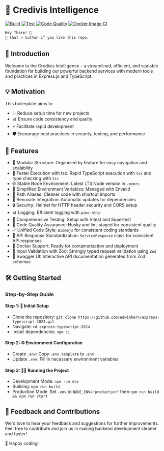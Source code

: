 # 🚀 Credivis Intelligence

[![Build](https://github.com/Credivis/credivis_intelligence/actions/workflows/build.yml/badge.svg)](https://github.com/Credivis/credivis_intelligence/actions/workflows/build.yml)
[![Test](https://github.com/Credivis/credivis_intelligence/actions/workflows/test.yml/badge.svg)](https://github.com/Credivis/credivis_intelligence/actions/workflows/test.yml)
[![Code Quality](https://github.com/Credivis/credivis_intelligence/actions/workflows/code-quality.yml/badge.svg)](https://github.com/Credivis/credivis_intelligence/actions/workflows/code-quality.yml)
[![Docker Image CI](https://github.com/Credivis/credivis_intelligence/actions/workflows/docker-image.yml/badge.svg)](https://github.com/Credivis/credivis_intelligence/actions/workflows/docker-image.yml)

``` code
Hey There! 🙌 
🤾 that ⭐️ button if you like this repo. 
```

## 🌟 Introduction

Welcome to the Credivis Intelligence – a streamlined, efficient, and scalable foundation for building our powerful backend services with modern tools and practices in Express.js and TypeScript.

## 💡 Motivation

This boilerplate aims to:

- ✨ Reduce setup time for new projects
- 📊 Ensure code consistency and quality
- ⚡  Facilitate rapid development
- 🛡️ Encourage best practices in security, testing, and performance

## 🚀 Features

- 📁 Modular Structure: Organized by feature for easy navigation and scalability
- 💨 Faster Execution with tsx: Rapid TypeScript execution with `tsx` and type checking with `tsc`
- 🌐 Stable Node Environment: Latest LTS Node version in `.nvmrc`
- 🔧 Simplified Environment Variables: Managed with Envalid
- 🔗 Path Aliases: Cleaner code with shortcut imports
- 🔄 Renovate Integration: Automatic updates for dependencies
- 🔒 Security: Helmet for HTTP header security and CORS setup
- 📊 Logging: Efficient logging with `pino-http`
- 🧪 Comprehensive Testing: Setup with Vitest and Supertest
- 🔑 Code Quality Assurance: Husky and lint-staged for consistent quality
- ✅ Unified Code Style: `Biomejs` for consistent coding standards
- 📃 API Response Standardization: `ServiceResponse` class for consistent API responses
- 🐳 Docker Support: Ready for containerization and deployment
- 📝 Input Validation with Zod: Strongly typed request validation using `Zod`
- 🧩 Swagger UI: Interactive API documentation generated from Zod schemas

## 🛠️ Getting Started

### Step-by-Step Guide

#### Step 1: 🚀 Initial Setup

- Clone the repository: `git clone https://github.com/edwinhern/express-typescript-2024.git`
- Navigate: `cd express-typescript-2024`
- Install dependencies: `npm ci`

#### Step 2: ⚙️ Environment Configuration

- Create `.env`: Copy `.env.template` to `.env`
- Update `.env`: Fill in necessary environment variables

#### Step 3: 🏃‍♂️ Running the Project

- Development Mode: `npm run dev`
- Building: `npm run build`
- Production Mode: Set `.env` to `NODE_ENV="production"` then `npm run build && npm run start`

## 🤝 Feedback and Contributions

We'd love to hear your feedback and suggestions for further improvements. Feel free to contribute and join us in making backend development cleaner and faster!

🎉 Happy coding!
